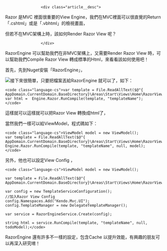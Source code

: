                     <div class="article__desc">

Razor 是MVC 裡面很重要的View Engine，我們在MVC裡面可以很直覺的Return「.cshtml」或是「.vbhtml」的檢視畫面，

但若不在MVC架構上時，該如何Render Razor View 呢？

                    </div>

RazorEngine 可以幫助我們在非MVC架構上，又需要Render Razor View 時，可以幫助我們Compile Razor View 轉成標準的Html，來看看該如何使用吧！

首先，先到Nuget安裝「RazorEngine」，

![](https://az787680.vo.msecnd.net/user/harry/7a5be1b7-d6dc-41d9-9f64-63f49d4db54c/1488783415_61372.png)接下來很簡單，只要把檔案丟給RazorEngine 就可以了，如下：

    <code class="language-cs">var template = File.ReadAllText($@"{ AppDomain.CurrentDomain.BaseDirectory}\Areas\Start\Views\Home\RazorView1.cshtml");
    var html =  Engine.Razor.RunCompile(template, "templateName");
    </code>

這樣就可以這樣就可以把Razor View 轉換成html了，

當然我們一樣可以給ViewModel，程式碼如下：

    <code class="language-cs">ViewModel model = new ViewModel();
    var template = File.ReadAllText($@"{ AppDomain.CurrentDomain.BaseDirectory}\Areas\Start\Views\Home\RazorView1.cshtml");
    Engine.Razor.RunCompile(template, "templateName", null, model);
    </code>

另外，他也可以設定View Config ，

    <code class="language-cs">ViewModel model = new ViewModel();

    var template = File.ReadAllText($@"{ AppDomain.CurrentDomain.BaseDirectory}\Areas\Start\Views\Home\RazorView1.cshtml");

    var config = new TemplateServiceConfiguration();
    //加入Razor View Config
    config.Namespaces.Add("Kendo.Mvc.UI");
    config.TemplateManager = new DelegateTemplateManager();

    var service = RazorEngineService.Create(config);

    string html = service.RunCompile(template, "templateName", null, todoModel);</code>

RazorEngine 還有許多不一樣的設定，包含Cache 以提升效能，有興趣的朋友可以再深入研究唷！

                